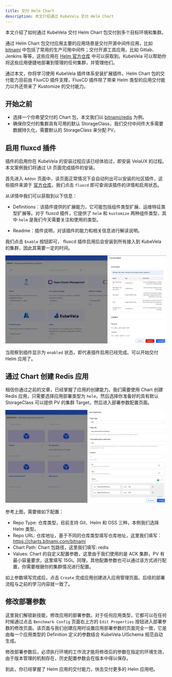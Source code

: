 ```yaml
---
title: 交付 Helm Chart
description: 本文介绍通过 KubeVela 交付 Helm Chart
---
```


本文介绍了如何通过 KubeVela 交付 Helm Chart 包交付到多个目标环境和集群。

通过 Helm Chart 包交付应用主要的应用场景是交付开源中间件应用，比如 [bitnami](https://github.com/bitnami/charts) 中包括了常用的生产可用中间件；交付开源工具应用，比如 Gitlab、Jenkins 等等，这些应用在 [Helm 官方仓库](https://hub.helm.sh/) 中可以获取到。KubeVela 可以帮助你将这些应用便捷地部署到管理的任何集群，并管理他们。

通过本文，你将学习使用 KubeVela 插件体系安装扩展插件。Helm Chart 包的交付能力目前由 FluxCD 插件支撑，FluxCD 插件除了带来 Helm 类型的应用交付能力以外还带来了 Kustomize 的交付能力。

## 开始之前

- 选择一个你希望交付的 Chart 包，本文我们以 [bitnami/redis](https://github.com/bitnami/charts/tree/master/bitnami/redis) 为例。
- 确保你交付的集群具有可用的默认 StorageClass，我们交付中间件大多需要数据持久化，需要默认的 StorageClass 来分配 PV。

## 启用 fluxcd 插件

插件的启用你在 KubeVela 的安装过程应该已经体验过，即安装 VelaUX 的过程。本文案例我们将通过 UI 页面完成插件的安装。

首先进入 `Addon` 页面中，该页面正常情况下会自动列出可以安装的社区插件，这些插件来源于 [官方仓库](https://github.com/oam-dev/catalog/tree/master/addons)，我们点击 `fluxcd` 即可查询该插件的详情和启用状态。

从详情中我们可以获取到以下信息：

- Definitions：该插件提供的扩展能力，它可能包括组件类型扩展、运维特征类型扩展等。对于 fluxcd 插件，它提供了 `helm` 和 `kustomize` 两种组件类型，其中 `helm` 是我们今天需要关注和使用的类型。

- Readme：插件说明，对该插件的能力和相关信息进行解读说明。

我们点击 `Enable` 按钮即可， fluxcd 插件启用后会安装到所有接入到 KubeVela 的集群，因此其需要一定的时间。

![fluxcd addon](../resources/addon-fluxcd.jpg)

当观察到插件显示为 `enabled` 状态，即代表插件启用已经完成。可以开始交付 Helm 应用了。

## 通过 Chart 创建 Redis 应用

相信你通过之前的文章，已经掌握了应用的创建能力。我们需要使用 Chart 创建 Redis 应用，只需要选择应用部署类型为 `helm`，然后选择你准备好的具有默认 StorageClass 可以提供 PV 的集群 Target，然后进入部署参数配置页面。

![helm app config](../resources/helm-app-config.jpg)

参考上图，需要做如下配置：

- Repo Type: 仓库类型，目前支持 Git、Helm 和 OSS 三种，本例我们选择 Helm 类型。
- Repo URL: 仓库地址，基于不同的仓库类型填写仓库地址，这里我们填写：https://charts.bitnami.com/bitnami
- Chart Path: Chart 包路径，这里我们填写: redis
- Values: Chart 的自定义配置参数，这里由于我们使用的是 ACK 集群，PV 有最小容量要求，这里填写 15Gi。同理，其他配置参数也可以通过该方式进行配置，你需要根据你的集群情况进行配置。

如上参数填写完成后，点击 `Create` 完成应用创建进入应用管理页面。后续的部署流程与之前的学习内容就一致了。

## 修改部署参数

这里我们解锁新技能，修改应用的部署参数。对于任何应用类型，它都可以在任何时候通过点击 `Benchmark Config` 页面右上方的 `Edit Properties` 按钮进入部署参数的修改页面。该页面与我们创建应用时设置应用部署参数的页面完全一致，它是由每一个应用类型的 Definition 定义的参数结合 KubeVela UISchema 规范自动生成。

修改部署参数后，必须执行环境的工作流才能将修改后的参数在指定的环境生效，由于版本管理的机制存在，历史配置参数会在版本中得以保存。

到此，你已经掌握了 Helm 应用的交付能力，快去交付更多的 Helm 应用吧。

<!-- ## 下一步

- [学习云服务应用的交付](./consume-cloud-services) TODO v1.2 -->
